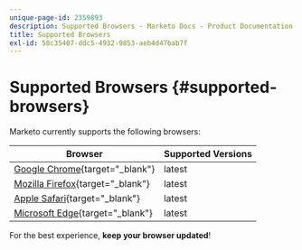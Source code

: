 ```yaml
---
unique-page-id: 2359893
description: Supported Browsers - Marketo Docs - Product Documentation
title: Supported Browsers
exl-id: 58c35407-ddc5-4932-9853-aeb4d47bab7f
---
```

# Supported Browsers {#supported-browsers}

Marketo currently supports the following browsers:

| Browser |Supported Versions |
|---|---|
| [Google Chrome](https://www.google.com/intl/en/chrome/browser/){target="_blank"} |latest |
| [Mozilla Firefox](https://www.mozilla.org/en-US/firefox/new/){target="_blank"} |latest |
| [Apple Safari](https://www.apple.com/safari/){target="_blank"} |latest |
| [Microsoft Edge](https://www.microsoft.com/en-us/windows/microsoft-edge){target="_blank"} |latest |

For the best experience, **keep your browser updated**!

